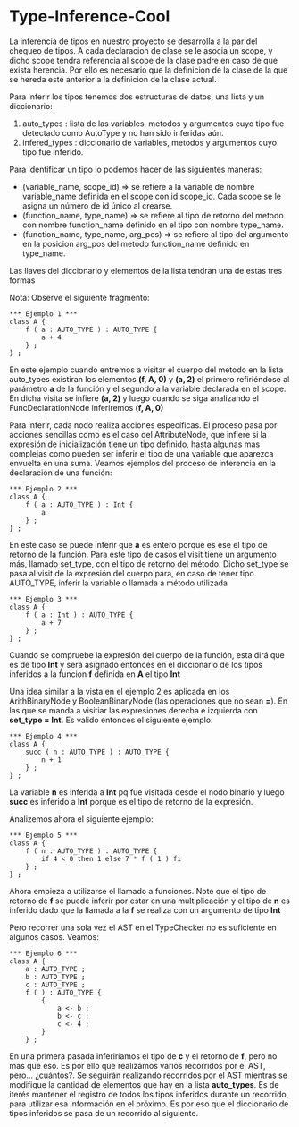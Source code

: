 # Type-Inference-Cool

La inferencia de tipos en nuestro proyecto se desarrolla a la par del chequeo de tipos. A cada declaracion de clase se le asocia un scope, y dicho scope tendra referencia al scope de la clase padre en caso de que exista herencia. Por ello es necesario que la definicion de la clase de la que se hereda esté anterior a la definicion de la clase actual. 

Para inferir los tipos tenemos dos estructuras de datos, una lista y un diccionario:
1. auto_types : lista de las variables, metodos y argumentos cuyo tipo fue detectado como AutoType y no han sido inferidas aún.
2. infered_types : diccionario de variables, metodos y argumentos cuyo tipo fue inferido.
           
Para identificar un tipo lo podemos hacer de las siguientes maneras:  
* (variable_name, scope_id) => se refiere a la variable de nombre variable_name definida en el scope con id scope_id. Cada scope se le asigna un número de id único al crearse.
* (function_name, type_name) => se refiere al tipo de retorno del metodo con nombre function_name definido en el tipo con nombre type_name.
* (function_name, type_name, arg_pos) => se refiere al tipo del argumento en la posicion arg_pos del metodo function_name definido en type_name.

Las llaves del diccionario y elementos de la lista tendran una de estas tres formas

Nota: Observe el siguiente fragmento:
```
*** Ejemplo 1 ***
class A {
    f ( a : AUTO_TYPE ) : AUTO_TYPE {
        a + 4
    } ;
} ;
```
En este ejemplo cuando entremos a visitar el cuerpo del metodo en la lista auto_types existiran los elementos **(f, A, 0)** y **(a, 2)** el primero refiriéndose al parámetro **a** de la función y el segundo a la variable declarada en el scope. En dicha visita se infiere **(a, 2)** y luego cuando se siga analizando el FuncDeclarationNode inferiremos **(f, A, 0)**

Para inferir, cada nodo realiza acciones específicas. El proceso pasa por acciones sencillas como es el caso del AttributeNode, que infiere si la expresión de inicialización tiene un tipo definido, hasta algunas mas complejas como pueden ser inferir el tipo de una variable que aparezca envuelta en una suma. Veamos ejemplos del proceso de inferencia en la declaración de una función:
```
*** Ejemplo 2 ***
class A {
    f ( a : AUTO_TYPE ) : Int {
        a
    } ;
} ;
```
En este caso se puede inferir que **a** es entero porque es ese el tipo de retorno de la función. Para este tipo de casos el visit tiene un argumento más, llamado set_type, con el tipo de retorno del método. Dicho set_type se pasa al visit de la expresión del cuerpo para, en caso de tener tipo AUTO_TYPE, inferir la variable o llamada a método utilizada
```
*** Ejemplo 3 ***
class A { 
    f ( a : Int ) : AUTO_TYPE {
        a + 7 
    } ;
} ;
```
Cuando se compruebe la expresión del cuerpo de la función, esta dirá que es de tipo **Int** y será asignado entonces en el diccionario de los tipos inferidos a la funcion **f** definida en **A** el tipo **Int**

Una idea similar a la vista en el ejemplo 2 es aplicada en los ArithBinaryNode y BooleanBinaryNode (las operaciones que no sean **=**). En las que se manda a visitiar las expresiones derecha e izquierda con **set_type = Int**. Es valido entonces el siguiente ejemplo:
```
*** Ejemplo 4 ***
class A {
    succ ( n : AUTO_TYPE ) : AUTO_TYPE {
        n + 1
    } ;
} ;
```
La variable **n** es inferida a **Int** pq fue visitada desde el nodo binario y luego **succ** es inferido a **Int** porque es el tipo de retorno de la expresión.

Analizemos ahora el siguiente ejemplo:
```
*** Ejemplo 5 ***
class A {
    f ( n : AUTO_TYPE ) : AUTO_TYPE {
        if 4 < 0 then 1 else 7 * f ( 1 ) fi
    } ;
} ;
```
Ahora empieza a utilizarse el llamado a funciones. Note que el tipo de retorno de **f** se puede inferir por estar en una multiplicación y el tipo de **n** es inferido dado que la llamada a la **f** se realiza con un argumento de tipo **Int**

Pero recorrer una sola vez el AST en el TypeChecker no es suficiente en algunos casos. Veamos:
```
*** Ejemplo 6 ***
class A {
    a : AUTO_TYPE ;
    b : AUTO_TYPE ;
    c : AUTO_TYPE ;
    f ( ) : AUTO_TYPE {
        {
            a <- b ;
            b <- c ;
            c <- 4 ;
        }
    } ;
```
En una primera pasada inferiríamos el tipo de **c** y el retorno de **f**, pero no mas que eso. Es por ello que realizamos varios recorridos por el AST, pero... ¿cuántos?. Se seguirán realizando recorridos por el AST mientras se modifique la cantidad de elementos que hay en la lista **auto_types**. Es de iterés mantener el registro de todos los tipos inferidos durante un recorrido, para utilizar esa información en el próximo. Es por eso que el diccionario de tipos inferidos se pasa de un recorrido al siguiente.

